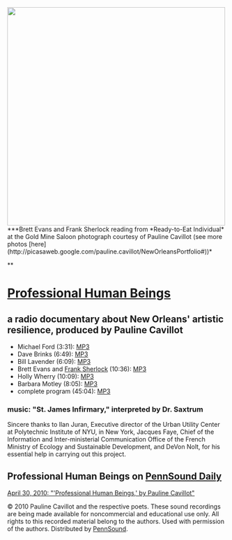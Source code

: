 <img src="http://lh6.ggpht.com/_koQ7DKcaef4/SIdbc8cT_5I/AAAAAAAAF54/iTBBwtoBKpo/s720/Brett%20Evan%20%26%20Frank%20Sherlock.jpg" width="500" />  
***Brett Evans and Frank Sherlock reading from *Ready-to-Eat Individual* at the Gold Mine Saloon  
photograph courtesy of Pauline Cavillot (see more photos [here](http://picasaweb.google.com/pauline.cavillot/NewOrleansPortfolio#))*  
  
**

[Professional Human Beings](http://neworleansresilience.blogspot.com/)
======================================================================

a radio documentary about New Orleans' artistic resilience, produced by Pauline Cavillot
----------------------------------------------------------------------------------------

-   Michael Ford (3:31): [MP3](http://media.sas.upenn.edu/pennsound/groups/Professional-Human-Beings/Professional-Human-Beings_01_Michael-Ford_Radio-Documentary-by-Pauline-Cavillot_2008.mp3)
-   Dave Brinks (6:49): [MP3](http://media.sas.upenn.edu/pennsound/groups/Professional-Human-Beings/Professional-Human-Beings_02_Dave-Brinks_Radio-Documentary-by-Pauline-Cavillot_2008.mp3)
-   Bill Lavender (6:09): [MP3](http://media.sas.upenn.edu/pennsound/groups/Professional-Human-Beings/Professional-Human-Beings_03_Bill-Lavender_Radio-Documentary-by-Pauline-Cavillot_2008.mp3)
-   Brett Evans and [Frank Sherlock](Sherlock.php) (10:36): [MP3](http://media.sas.upenn.edu/pennsound/groups/Professional-Human-Beings/Professional-Human-Beings_04_Brett-Evans-and-Frank-Sherlock_Radio-Documentary-by-Pauline-Cavillot_2008.mp3)
-   Holly Wherry (10:09): [MP3](http://media.sas.upenn.edu/pennsound/groups/Professional-Human-Beings/Professional-Human-Beings_05_Holly-Wherry_Radio-Documentary-by-Pauline-Cavillot_2008.mp3)
-   Barbara Motley (8:05): [MP3](http://media.sas.upenn.edu/pennsound/groups/Professional-Human-Beings/Professional-Human-Beings_06_Barbara-Motley_Radio-Documentary-by-Pauline-Cavillot_2008.mp3)
-   complete program (45:04): [MP3](http://media.sas.upenn.edu/pennsound/groups/Professional-Human-Beings/Professional-Human-Beings_Radio-Documentary-by-Pauline-Cavillot_2008.mp3)

### music: "St. James Infirmary," interpreted by Dr. Saxtrum

Sincere thanks to Ilan Juran, Executive director of the Urban Utility Center at Polytechnic Institute of NYU, in New York, Jacques Faye, Chief of the Information and Inter-ministerial Communication Office of the French Ministry of Ecology and Sustainable Development, and DeVon Nolt, for his essential help in carrying out this project.

Professional Human Beings on [PennSound Daily](http://writing.upenn.edu/pennsound/daily)
----------------------------------------------------------------------------------------

[April 30, 2010: "'Professional Human Beings,' by Pauline Cavillot"](http://writing.upenn.edu/pennsound/daily/201004.php#30_19:59)

© 2010 Pauline Cavillot and the respective poets. These sound recordings are being made available for noncommercial and
educational use only. All rights to this recorded material belong to the authors. Used with permission of the authors.
Distributed by [PennSound](http://writing.upenn.edu/pennsound).
